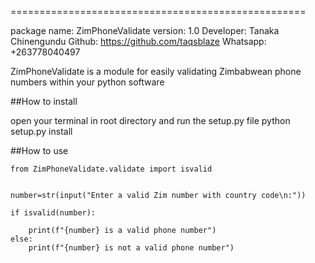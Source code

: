 ===================================================

package name: ZimPhoneValidate
version: 1.0
Developer: Tanaka Chinengundu
Github: https://github.com/taqsblaze
Whatsapp: +263778040497


ZimPhoneValidate is a module for easily validating
Zimbabwean phone numbers within your python software

##How to install

open your terminal in root directory and run the setup.py file
python setup.py install

##How to use

```
from ZimPhoneValidate.validate import isvalid


number=str(input("Enter a valid Zim number with country code\n:"))

if isvalid(number):
	
	print(f"{number} is a valid phone number")
else:
	print(f"{number} is not a valid phone number")
	
```
